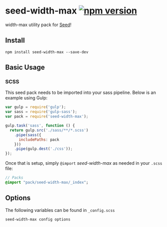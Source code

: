 # seed-width-max [![npm version](https://badge.fury.io/js/seed-color-scheme.svg)](https://badge.fury.io/js/seed-color-scheme)

width-max utility pack for [Seed](https://github.com/helpscout/seed)!

## Install
```
npm install seed-width-max --save-dev
```


## Basic Usage

### SCSS
This seed pack needs to be imported into your sass pipeline. Below is an example using Gulp:


```javascript
var gulp = require('gulp');
var sass = require('gulp-sass');
var pack = require('seed-width-max');

gulp.task('sass', function () {
  return gulp.src('./sass/**/*.scss')
    .pipe(sass({
      includePaths: pack
    }))
    .pipe(gulp.dest('./css'));
});
```

Once that is setup, simply `@import` *seed-width-max* as needed in your `.scss` file:

```sass
// Packs
@import "pack/seed-width-max/_index";
```

## Options

The following variables can be found in `_config.scss`

```sass
seed-width-max config options
```
